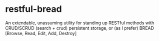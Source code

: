 # restful-bread
An extendable, unassuming utility for standing up RESTful methods with CRUD/SCRUD (search + crud) persistent storage, or (as I prefer) BREAD [Browse, Read, Edit, Add, Destroy]
